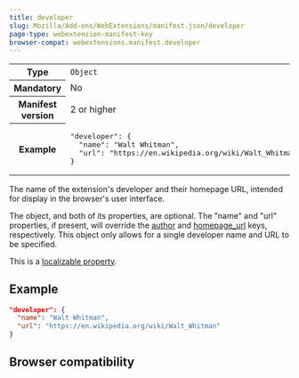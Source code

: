 ```yaml
---
title: developer
slug: Mozilla/Add-ons/WebExtensions/manifest.json/developer
page-type: webextension-manifest-key
browser-compat: webextensions.manifest.developer
---
```




<table class="fullwidth-table standard-table">
  <tbody>
    <tr>
      <th scope="row">Type</th>
      <td><code>Object</code></td>
    </tr>
    <tr>
      <th scope="row">Mandatory</th>
      <td>No</td>
    </tr>
    <tr>
      <th scope="row">Manifest version</th>
      <td>2 or higher</td>
    </tr>
    <tr>
      <th scope="row">Example</th>
      <td>
        <pre class="brush: json">
"developer": {
  "name": "Walt Whitman",
  "url": "https://en.wikipedia.org/wiki/Walt_Whitman"
}</pre
        >
      </td>
    </tr>
  </tbody>
</table>

The name of the extension's developer and their homepage URL, intended for display in the browser's user interface.

The object, and both of its properties, are optional. The "name" and "url" properties, if present, will override the [author](/Mozilla/Add-ons/WebExtensions/manifest.json/author) and [homepage_url](/Mozilla/Add-ons/WebExtensions/manifest.json/homepage_url) keys, respectively. This object only allows for a single developer name and URL to be specified.

This is a [localizable property](/Mozilla/Add-ons/WebExtensions/Internationalization#internationalizing_manifest.json).

## Example

```json
"developer": {
  "name": "Walt Whitman",
  "url": "https://en.wikipedia.org/wiki/Walt_Whitman"
}
```

## Browser compatibility


